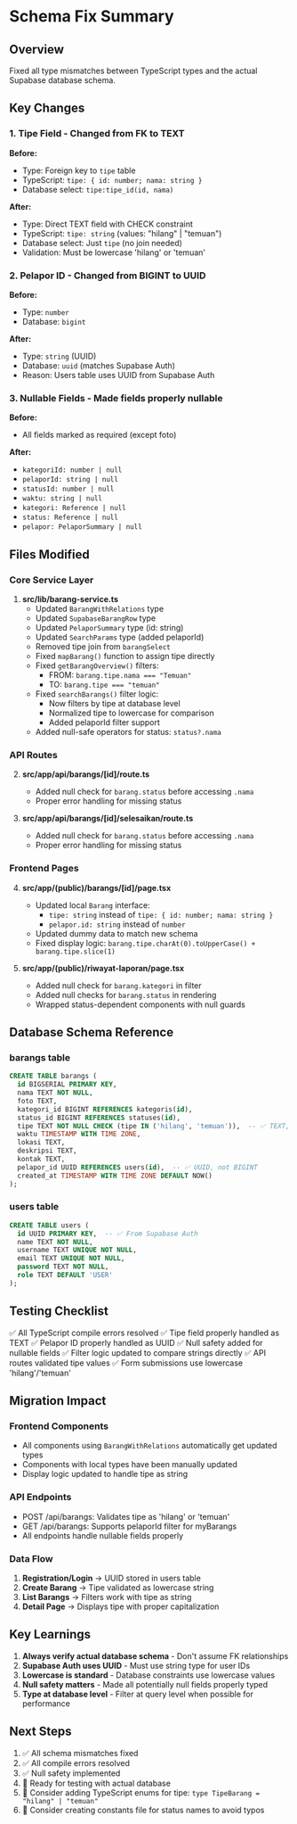 # Schema Fix Summary

## Overview
Fixed all type mismatches between TypeScript types and the actual Supabase database schema.

## Key Changes

### 1. **Tipe Field** - Changed from FK to TEXT
**Before:**
- Type: Foreign key to `tipe` table
- TypeScript: `tipe: { id: number; nama: string }`
- Database select: `tipe:tipe_id(id, nama)`

**After:**
- Type: Direct TEXT field with CHECK constraint
- TypeScript: `tipe: string` (values: "hilang" | "temuan")
- Database select: Just `tipe` (no join needed)
- Validation: Must be lowercase 'hilang' or 'temuan'

### 2. **Pelapor ID** - Changed from BIGINT to UUID
**Before:**
- Type: `number`
- Database: `bigint`

**After:**
- Type: `string` (UUID)
- Database: `uuid` (matches Supabase Auth)
- Reason: Users table uses UUID from Supabase Auth

### 3. **Nullable Fields** - Made fields properly nullable
**Before:**
- All fields marked as required (except foto)

**After:**
- `kategoriId: number | null`
- `pelaporId: string | null`
- `statusId: number | null`
- `waktu: string | null`
- `kategori: Reference | null`
- `status: Reference | null`
- `pelapor: PelaporSummary | null`

## Files Modified

### Core Service Layer
1. **src/lib/barang-service.ts**
   - Updated `BarangWithRelations` type
   - Updated `SupabaseBarangRow` type
   - Updated `PelaporSummary` type (id: string)
   - Updated `SearchParams` type (added pelaporId)
   - Removed tipe join from `barangSelect`
   - Fixed `mapBarang()` function to assign tipe directly
   - Fixed `getBarangOverview()` filters:
     - FROM: `barang.tipe.nama === "Temuan"`
     - TO: `barang.tipe === "temuan"`
   - Fixed `searchBarangs()` filter logic:
     - Now filters by tipe at database level
     - Normalized tipe to lowercase for comparison
     - Added pelaporId filter support
   - Added null-safe operators for status: `status?.nama`

### API Routes
2. **src/app/api/barangs/[id]/route.ts**
   - Added null check for `barang.status` before accessing `.nama`
   - Proper error handling for missing status

3. **src/app/api/barangs/[id]/selesaikan/route.ts**
   - Added null check for `barang.status` before accessing `.nama`
   - Proper error handling for missing status

### Frontend Pages
4. **src/app/(public)/barangs/[id]/page.tsx**
   - Updated local `Barang` interface:
     - `tipe: string` instead of `tipe: { id: number; nama: string }`
     - `pelapor.id: string` instead of `number`
   - Updated dummy data to match new schema
   - Fixed display logic: `barang.tipe.charAt(0).toUpperCase() + barang.tipe.slice(1)`

5. **src/app/(public)/riwayat-laporan/page.tsx**
   - Added null check for `barang.kategori` in filter
   - Added null checks for `barang.status` in rendering
   - Wrapped status-dependent components with null guards

## Database Schema Reference

### barangs table
```sql
CREATE TABLE barangs (
  id BIGSERIAL PRIMARY KEY,
  nama TEXT NOT NULL,
  foto TEXT,
  kategori_id BIGINT REFERENCES kategoris(id),
  status_id BIGINT REFERENCES statuses(id),
  tipe TEXT NOT NULL CHECK (tipe IN ('hilang', 'temuan')),  -- ✅ TEXT, not FK
  waktu TIMESTAMP WITH TIME ZONE,
  lokasi TEXT,
  deskripsi TEXT,
  kontak TEXT,
  pelapor_id UUID REFERENCES users(id),  -- ✅ UUID, not BIGINT
  created_at TIMESTAMP WITH TIME ZONE DEFAULT NOW()
);
```

### users table
```sql
CREATE TABLE users (
  id UUID PRIMARY KEY,  -- ✅ From Supabase Auth
  name TEXT NOT NULL,
  username TEXT UNIQUE NOT NULL,
  email TEXT UNIQUE NOT NULL,
  password TEXT NOT NULL,
  role TEXT DEFAULT 'USER'
);
```

## Testing Checklist

✅ All TypeScript compile errors resolved
✅ Tipe field properly handled as TEXT
✅ Pelapor ID properly handled as UUID
✅ Null safety added for nullable fields
✅ Filter logic updated to compare strings directly
✅ API routes validated tipe values
✅ Form submissions use lowercase 'hilang'/'temuan'

## Migration Impact

### Frontend Components
- All components using `BarangWithRelations` automatically get updated types
- Components with local types have been manually updated
- Display logic updated to handle tipe as string

### API Endpoints
- POST /api/barangs: Validates tipe as 'hilang' or 'temuan'
- GET /api/barangs: Supports pelaporId filter for myBarangs
- All endpoints handle nullable fields properly

### Data Flow
1. **Registration/Login** → UUID stored in users table
2. **Create Barang** → Tipe validated as lowercase string
3. **List Barangs** → Filters work with tipe as string
4. **Detail Page** → Displays tipe with proper capitalization

## Key Learnings

1. **Always verify actual database schema** - Don't assume FK relationships
2. **Supabase Auth uses UUID** - Must use string type for user IDs
3. **Lowercase is standard** - Database constraints use lowercase values
4. **Null safety matters** - Made all potentially null fields properly typed
5. **Type at database level** - Filter at query level when possible for performance

## Next Steps

1. ✅ All schema mismatches fixed
2. ✅ All compile errors resolved
3. ✅ Null safety implemented
4. 🔄 Ready for testing with actual database
5. 🔄 Consider adding TypeScript enums for tipe: `type TipeBarang = "hilang" | "temuan"`
6. 🔄 Consider creating constants file for status names to avoid typos
